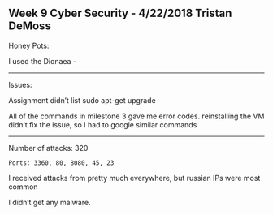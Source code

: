 Week 9 Cyber Security - 4/22/2018    Tristan DeMoss
--------------------------------------------------------------------------------------------------------------------------------
Honey Pots:

I used the Dionaea - 

--------------------------------------------------------------------------------------------------------------------------------
Issues: 

Assignment didn’t list sudo apt-get upgrade

All of the commands in milestone 3 gave me error codes. reinstalling the VM didn’t fix the issue, so I had to google similar commands

--------------------------------------------------------------------------------------------------------------------------------
Number of attacks: 320
	
	Ports: 3360, 80, 8080, 45, 23

I received attacks from pretty much everywhere, but russian IPs were most common

I didn’t get any malware. 
